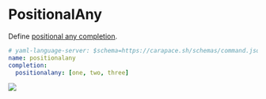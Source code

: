 # PositionalAny

Define [positional any completion](https://carapace-sh.github.io/carapace/carapace/gen/positionalCompletion.html).

```yaml
# yaml-language-server: $schema=https://carapace.sh/schemas/command.json
name: positionalany
completion:
  positionalany: [one, two, three]
```

![](positionalany.cast)
